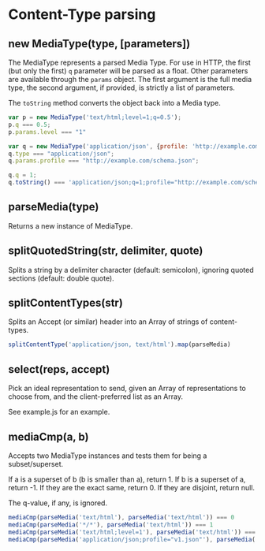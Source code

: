 # Content-Type parsing

## new MediaType(type, [parameters])

The MediaType represents a parsed Media Type. For use in HTTP, the first (but only the first) `q` parameter will be parsed as a float.
Other parameters are available through the `params` object.
The first argument is the full media type, the second argument, if provided, is strictly a list of parameters.

The `toString` method converts the object back into a Media type.

```javascript
var p = new MediaType('text/html;level=1;q=0.5');
p.q === 0.5;
p.params.level === "1"

var q = new MediaType('application/json', {profile: 'http://example.com/schema.json'});
q.type === "application/json";
q.params.profile === "http://example.com/schema.json";

q.q = 1;
q.toString() === 'application/json;q=1;profile="http://example.com/schema.json"';
```

## parseMedia(type)
Returns a new instance of MediaType.

## splitQuotedString(str, delimiter, quote)
Splits a string by a delimiter character (default: semicolon), ignoring quoted sections (default: double quote).


## splitContentTypes(str)
Splits an Accept (or similar) header into an Array of strings of content-types.

```javascript
splitContentType('application/json, text/html').map(parseMedia)
```

## select(reps, accept)
Pick an ideal representation to send, given an Array of representations to choose from, and the client-preferred list as an Array.

See example.js for an example.

## mediaCmp(a, b)

Accepts two MediaType instances and tests them for being a subset/superset.

If a is a superset of b (b is smaller than a), return 1.
If b is a superset of a, return -1.
If they are the exact same, return 0.
If they are disjoint, return null.

The q-value, if any, is ignored.

```javascript
mediaCmp(parseMedia('text/html'), parseMedia('text/html')) === 0
mediaCmp(parseMedia('*/*'), parseMedia('text/html')) === 1
mediaCmp(parseMedia('text/html;level=1'), parseMedia('text/html')) === -1
mediaCmp(parseMedia('application/json;profile="v1.json"'), parseMedia('application/json;profile="v2.json"')) === null
```
